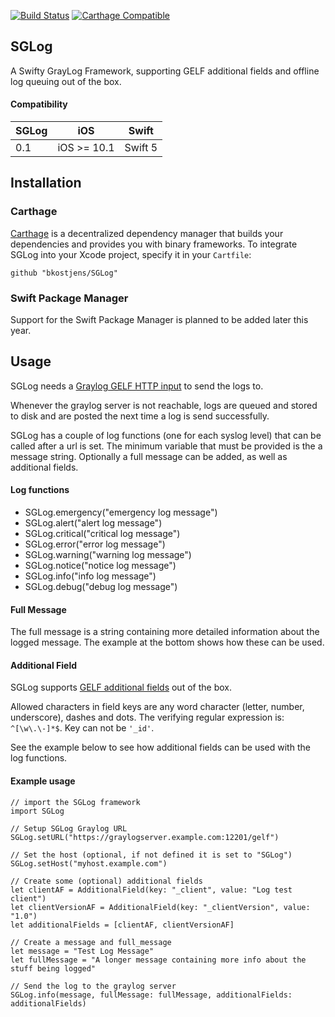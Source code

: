 [![Build Status](https://travis-ci.org/bkostjens/SGLog.svg?branch=master)](https://travis-ci.org/bkostjens/SGLog)
[![Carthage Compatible](https://img.shields.io/badge/Carthage-compatible-4BC51D.svg?style=flat)](https://github.com/Carthage/Carthage)

## SGLog
A Swifty GrayLog Framework, supporting GELF additional fields and offline log queuing out of the box.

#### Compatibility

| SGLog | iOS | Swift
|--|--|--|
| 0.1 | iOS >= 10.1 | Swift 5 |
 
## Installation
### Carthage

[Carthage](https://github.com/Carthage/Carthage) is a decentralized dependency manager that builds your dependencies and provides you with binary frameworks. To integrate SGLog into your Xcode project, specify it in your `Cartfile`:

```ogdl
github "bkostjens/SGLog"
```

### Swift Package Manager

Support for the Swift Package Manager is planned to be added later this year.

## Usage

SGLog needs a [Graylog GELF HTTP input](https://docs.graylog.org/en/3.0/pages/sending_data.html#gelf-via-http) to send the logs to.

Whenever the graylog server is not reachable, logs are queued and stored to disk and are posted the next time a log is send successfully.

SGLog has a couple of  log functions  (one for each syslog level) that can be called after a url is set. The minimum variable that must be provided is the a message string. Optionally a full message can be added, as well as additional fields. 

#### Log functions
 - SGLog.emergency("emergency log message")
 - SGLog.alert("alert log message")
 - SGLog.critical("critical log message")
 - SGLog.error("error log message")
 - SGLog.warning("warning log message")
 - SGLog.notice("notice log message")
 - SGLog.info("info log message")
 - SGLog.debug("debug log message")

#### Full Message

The full message is a string containing more detailed information about the logged message. The example at the bottom shows how these can be used.

#### Additional Field

SGLog supports [GELF additional fields](https://docs.graylog.org/en/3.0/pages/gelf.html#gelf-payload-specification) out of the box.

Allowed characters in field keys are any word character (letter, number, underscore), dashes and dots. The verifying regular expression is: `^[\w\.\-]*$`. Key can not be `'_id'`.

See the example below to see how additional fields can be used with the log functions.

#### Example usage

    // import the SGLog framework
    import SGLog
    
	// Setup SGLog Graylog URL
	SGLog.setURL("https://graylogserver.example.com:12201/gelf")
			
	// Set the host (optional, if not defined it is set to "SGLog")
	SGLog.setHost("myhost.example.com")
	    
	// Create some (optional) additional fields
	let clientAF = AdditionalField(key: "_client", value: "Log test client")
	let clientVersionAF = AdditionalField(key: "_clientVersion", value: "1.0")
	let additionalFields = [clientAF, clientVersionAF]
	
	// Create a message and full_message
	let message = "Test Log Message"
	let fullMessage = "A longer message containing more info about the stuff being logged"
	
	// Send the log to the graylog server
	SGLog.info(message, fullMessage: fullMessage, additionalFields: additionalFields)
	
